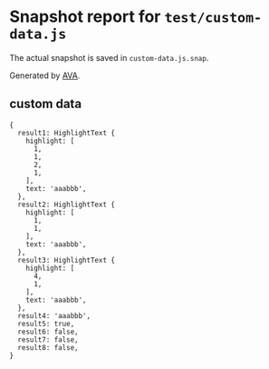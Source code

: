 # Snapshot report for `test/custom-data.js`

The actual snapshot is saved in `custom-data.js.snap`.

Generated by [AVA](https://ava.li).

## custom data

    {
      result1: HighlightText {
        highlight: [
          1,
          1,
          2,
          1,
        ],
        text: 'aaabbb',
      },
      result2: HighlightText {
        highlight: [
          1,
          1,
        ],
        text: 'aaabbb',
      },
      result3: HighlightText {
        highlight: [
          4,
          1,
        ],
        text: 'aaabbb',
      },
      result4: 'aaabbb',
      result5: true,
      result6: false,
      result7: false,
      result8: false,
    }
